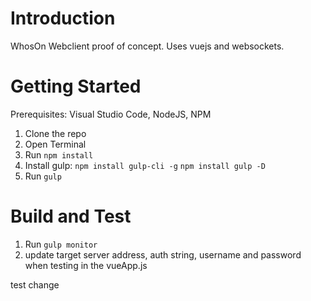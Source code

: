 # Introduction 
WhosOn Webclient proof of concept.  Uses vuejs and websockets.

# Getting Started
Prerequisites: Visual Studio Code, NodeJS, NPM

1. Clone the repo
2. Open Terminal
3. Run `npm install`
4. Install gulp: `npm install gulp-cli -g`
                `npm install gulp -D`
5. Run `gulp`


# Build and Test
1. Run `gulp monitor`
2. update target server address, auth string, username and password when testing in the vueApp.js


test change
